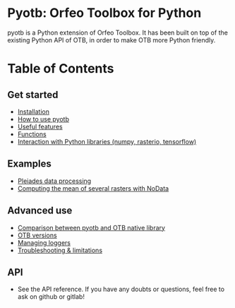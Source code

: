 # Pyotb: Orfeo Toolbox for Python

pyotb is a Python extension of Orfeo Toolbox. It has been built on top of the 
existing Python API of OTB, in order 
to make OTB more Python friendly.

# Table of Contents

## Get started

- [Installation](installation.md)
- [How to use pyotb](quickstart.md)
- [Useful features](features.md)
- [Functions](functions.md)
- [Interaction with Python libraries (numpy, rasterio, tensorflow)](interaction.md)

## Examples

- [Pleiades data processing](examples/pleiades.md)
- [Computing the mean of several rasters with NoData](examples/nodata_mean.md)

## Advanced use

- [Comparison between pyotb and OTB native library](comparison_otb.md)
- [OTB versions](otb_versions.md)
- [Managing loggers](managing_loggers.md)
- [Troubleshooting & limitations](troubleshooting.md)


## API

- See the API reference. If you have any doubts or questions, feel free to ask
on github or gitlab!